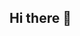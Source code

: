 ## Hi there 👋

<!--
**ele-beep/ele-beep** is a ✨ _special_ ✨ repository because its `README.md` (this file) appears on your GitHub profile.

Here are some ideas to get you started:

- 🔭 I’m currently working on ... learning github
- 🌱 I’m currently learning ... github
- 👯 I’m looking to collaborate on ... 
- 🤔 I’m looking for help with ...
- 💬 Ask me about ... rock climbing
- 📫 How to reach me: ...
- 😄 Pronouns: ... she/her
- ⚡ Fun fact: ... octopuses are 90% muscle
-->
